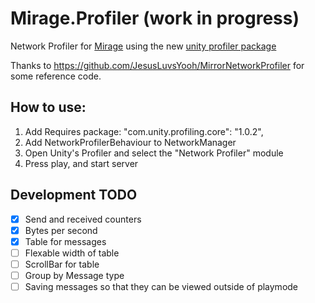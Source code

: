 # Mirage.Profiler (work in progress)

Network Profiler for [Mirage](https://github.com/MirageNet/Mirage) using the new [unity profiler package](https://docs.unity3d.com/Packages/com.unity.profiling.core@1.0/manual/index.html)


Thanks to https://github.com/JesusLuvsYooh/MirrorNetworkProfiler for some reference code.


## How to use:
1) Add Requires package: "com.unity.profiling.core": "1.0.2",
2) Add NetworkProfilerBehaviour to NetworkManager
3) Open Unity's Profiler and select the "Network Profiler" module
4) Press play, and start server

## Development TODO

- [x] Send and received counters
- [x] Bytes per second
- [x] Table for messages
- [ ] Flexable width of table
- [ ] ScrollBar for table
- [ ] Group by Message type
- [ ] Saving messages so that they can be viewed outside of playmode